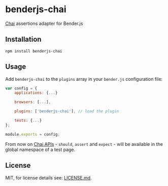 # benderjs-chai

[Chai](http://chaijs.com) assertions adapter for Bender.js

## Installation

```
npm install benderjs-chai
```

## Usage

Add `benderjs-chai` to the `plugins` array in your `bender.js` configuration file:

```javascript
var config = {
    applications: {...}

    browsers: [...],

    plugins: ['benderjs-chai'], // load the plugin

    tests: {...}
};

module.exports = config;
```

From now on [Chai APIs](http://chaijs.com/api/) - `should`, `assert` and `expect` - will be available in the global namespace of a test page.

## License

MIT, for license details see: [LICENSE.md](https://github.com/benderjs/benderjs-chai/blob/master/LICENSE.md).
